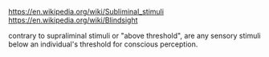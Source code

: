 https://en.wikipedia.org/wiki/Subliminal_stimuli
https://en.wikipedia.org/wiki/Blindsight

contrary to supraliminal stimuli or "above threshold", are any sensory stimuli below an individual's threshold for conscious perception.